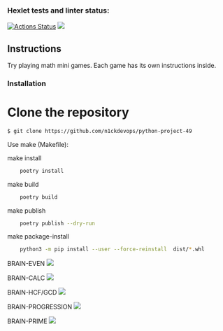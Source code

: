 ### Hexlet tests and linter status:
[![Actions Status](https://github.com/n1ckdevops/python-project-49/workflows/hexlet-check/badge.svg)](https://github.com/n1ckdevops/python-project-49/actions)
<a href="https://codeclimate.com/github/n1ckdevops/python-project-49/maintainability"><img src="https://api.codeclimate.com/v1/badges/4e0855d692ac8e65c6a3/maintainability" /></a>

## Instructions

Try playing math mini games. Each game has its own instructions inside.

### Installation


# Clone the repository


```bash
$ git clone https://github.com/n1ckdevops/python-project-49
```

Use make (Makefile):


make install

```bash
	poetry install
```

make build

```bash
	poetry build
```

make publish

```bash
	poetry publish --dry-run
```

make package-install

```bash
	python3 -m pip install --user --force-reinstall  dist/*.whl
```



BRAIN-EVEN <a href="https://asciinema.org/a/519598" target="_blank"><img src="https://asciinema.org/a/519598.svg" /></a>


BRAIN-CALC <a href="https://asciinema.org/a/519601" target="_blank"><img src="https://asciinema.org/a/519601.svg" /></a>


BRAIN-HCF/GCD <a href="https://asciinema.org/a/519928" target="_blank"><img src="https://asciinema.org/a/519928.svg" /></a>


BRAIN-PROGRESSION <a href="https://asciinema.org/a/522416" target="_blank"><img src="https://asciinema.org/a/522416.svg" /></a>


BRAIN-PRIME <a href="https://asciinema.org/a/523394" target="_blank"><img src="https://asciinema.org/a/523394.svg" /></a>

